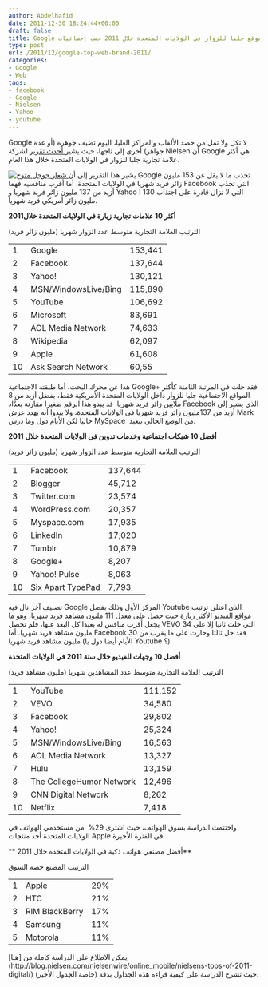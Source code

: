 ```yaml
---
author: Abdelhafid
date: 2011-12-30 18:24:44+00:00
draft: false
title: Google أكثر موقع جلبا للزوار في الولايات المتحدة خلال 2011 حسب إحصائيات Nielsen
type: post
url: /2011/12/google-top-web-brand-2011/
categories:
- Google
- Web
tags:
- facebook
- Google
- Nielsen
- Yahoo
- youtube
---
```


Google لا تكل ولا تمل من حصد الألقاب والمراكز العليا، اليوم تضيف جوهرة (أو عدة جواهر) أخرى إلى تاجها، حيث يشير[ أحدث تقرير](http://blog.nielsen.com/nielsenwire/online_mobile/nielsens-tops-of-2011-digital/) لشركة Nielsen أن Google هي أكثر علامة تجارية جلبا للزوار في الولايات المتحدة خلال هذا العام.

[![شعار جوجل متوج](https://www.it-scoop.com/wp-content/uploads/2011/12/google-crown.jpg)
](https://www.it-scoop.com/wp-content/uploads/2011/12/google-crown.jpg)
يشير هذا التقرير إلى أن Google تجذب ما لا يقل عن 153 مليون زائر فريد شهريا في الولايات المتحدة. أما أقرب منافسيه فهما Facebook التي تجذب أزيد من 137 مليون زائر فريد شهريا و Yahoo ! التي لا تزال قادرة على اجتذاب 130 مليون زائر أمريكي فريد شهريا.


**أكثر 10 علامات تجارية زيارة في الولايات المتحدة خلال2011**




<!-- more -->



<table cellpadding="0" width="608" cellspacing="0" border="0" >

<tr >
الترتيب
العلامة التجارية
متوسط عدد الزوار شهريا (مليون زائر فريد)
</tr>

<tbody >
<tr >

<td >1
</td>

<td >Google
</td>

<td >153,441
</td>
</tr>
<tr >

<td >2
</td>

<td >Facebook
</td>

<td >137,644
</td>
</tr>
<tr >

<td >3
</td>

<td >Yahoo!
</td>

<td >130,121
</td>
</tr>
<tr >

<td >4
</td>

<td >MSN/WindowsLive/Bing
</td>

<td >115,890
</td>
</tr>
<tr >

<td >5
</td>

<td >YouTube
</td>

<td >106,692
</td>
</tr>
<tr >

<td >6
</td>

<td >Microsoft
</td>

<td >83,691
</td>
</tr>
<tr >

<td >7
</td>

<td >AOL Media Network
</td>

<td >74,633
</td>
</tr>
<tr >

<td >8
</td>

<td >Wikipedia
</td>

<td >62,097
</td>
</tr>
<tr >

<td >9
</td>

<td >Apple
</td>

<td >61,608
</td>
</tr>
<tr >

<td >10
</td>

<td >Ask Search Network
</td>

<td >60,55
</td>
</tr>
</tbody>
</table>
هذا عن محرك البحث، أما طبقته الاجتماعية Google+ فقد حلت في المرتبة الثامنة كأكثر المواقع الاجتماعية جلبا للزوار داخل الولايات المتحدة الأمريكية فقط، بفضل أزيد من 8 ملايين زائر فريد شهريا. قد يبدو هذا الرقم صغيرا مقارنة بعدُّاد Facebook الذي يشير إلى أزيد من 137مليون زائر فريد شهريا في الولايات المتحدة، ولا يبدوا أنه يهدد عرش Mark حاليا لكن الأيام دول وما درس MySpace  من الوضع الحالي ببعيد.


**أفضل 10 شبكات اجتماعية وخدمات تدوين في الولايات المتحدة خلال 2011**



<table cellpadding="0" cellspacing="0" border="0" >

<tr >
الترتيب
العلامة التجارية
متوسط عدد الزوار شهريا (مليون زائر فريد)
</tr>

<tbody >
<tr >

<td >1
</td>

<td >Facebook
</td>

<td >137,644
</td>
</tr>
<tr >

<td >2
</td>

<td >Blogger
</td>

<td >45,712
</td>
</tr>
<tr >

<td >3
</td>

<td >Twitter.com
</td>

<td >23,574
</td>
</tr>
<tr >

<td >4
</td>

<td >WordPress.com
</td>

<td >20,357
</td>
</tr>
<tr >

<td >5
</td>

<td >Myspace.com
</td>

<td >17,935
</td>
</tr>
<tr >

<td >6
</td>

<td >LinkedIn
</td>

<td >17,020
</td>
</tr>
<tr >

<td >7
</td>

<td >Tumblr
</td>

<td >10,879
</td>
</tr>
<tr >

<td >8
</td>

<td >Google+
</td>

<td >8,207
</td>
</tr>
<tr >

<td >9
</td>

<td >Yahoo! Pulse
</td>

<td >8,063
</td>
</tr>
<tr >

<td >10
</td>

<td >Six Apart TypePad
</td>

<td >7,793
</td>
</tr>
</tbody>
</table>
تصنيف آخر نال فيه Google المركز الأول وذلك بفضل Youtube الذي اعتلى ترتيب مواقع الفيديو الأكثر زيارة حيث حصل على معدل 111 مليون مشاهد فريد شهريا، وهو ما يجعل أقرب منافس له بعيدا كل البعد عنها، فلم تحصل VEVO التي حلت ثانيا إلا على 34 مليون مشاهد فريد شهريا. أما Facebook فقد حل ثالثا وحازت على ما يقرب من 30 مليون مشاهد فريد شهريا (الأيام أيضا دول يا Youtube ؟).

**أفضل 10 وجهات للفيديو خلال سنة 2011 في الولايات المتحدة**
<table cellpadding="0" cellspacing="0" border="0" >

<tr >
الترتيب
العلامة التجارية
متوسط عدد المشاهدين شهريا (مليون مشاهد فريد)
</tr>

<tbody >
<tr >

<td >1
</td>

<td >YouTube
</td>

<td >111,152
</td>
</tr>
<tr >

<td >2
</td>

<td >VEVO
</td>

<td >34,580
</td>
</tr>
<tr >

<td >3
</td>

<td >Facebook
</td>

<td >29,802
</td>
</tr>
<tr >

<td >4
</td>

<td >Yahoo!
</td>

<td >25,324
</td>
</tr>
<tr >

<td >5
</td>

<td >MSN/WindowsLive/Bing
</td>

<td >16,563
</td>
</tr>
<tr >

<td >6
</td>

<td >AOL Media Network
</td>

<td >13,327
</td>
</tr>
<tr >

<td >7
</td>

<td >Hulu
</td>

<td >13,159
</td>
</tr>
<tr >

<td >8
</td>

<td >The CollegeHumor Network
</td>

<td >12,496
</td>
</tr>
<tr >

<td >9
</td>

<td >CNN Digital Network
</td>

<td >8,262
</td>
</tr>
<tr >

<td >10
</td>

<td >Netflix
</td>

<td >7,418
</td>
</tr>
</tbody>
</table>
واختتمت الدراسة بسوق الهواتف، حيث اشترى 29%  من مستخدمي الهواتف في الولايات المتحدة أحد منتجات Apple في الفترة الأخيرة.

** أفضل مصنعي هواتف ذكية في الولايات المتحدة خلال 2011**
<table cellpadding="0" cellspacing="0" border="0" >

<tr >
الترتيب
المصنع
حصة السوق
</tr>

<tbody >
<tr >

<td >1
</td>

<td >Apple
</td>

<td >29%
</td>
</tr>
<tr >

<td >2
</td>

<td >HTC
</td>

<td >21%
</td>
</tr>
<tr >

<td >3
</td>

<td >RIM BlackBerry
</td>

<td >17%
</td>
</tr>
<tr >

<td >4
</td>

<td >Samsung
</td>

<td >11%
</td>
</tr>
<tr >

<td >5
</td>

<td >Motorola
</td>

<td >11%
</td>
</tr>
</tbody>
</table>
يمكن الاطلاع على الدراسة كاملة من [هنا](http://blog.nielsen.com/nielsenwire/online_mobile/nielsens-tops-of-2011-digital/) حيث تشرح الدراسة على كيفية قراءة هذه الجداول بدقة (خاصة الجدول الأخير).
